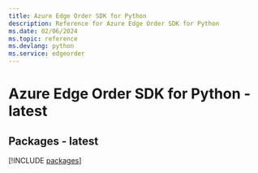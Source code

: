 ```yaml
---
title: Azure Edge Order SDK for Python
description: Reference for Azure Edge Order SDK for Python
ms.date: 02/06/2024
ms.topic: reference
ms.devlang: python
ms.service: edgeorder
---
```

# Azure Edge Order SDK for Python - latest
## Packages - latest
[!INCLUDE [packages](edge-order-index.md)]